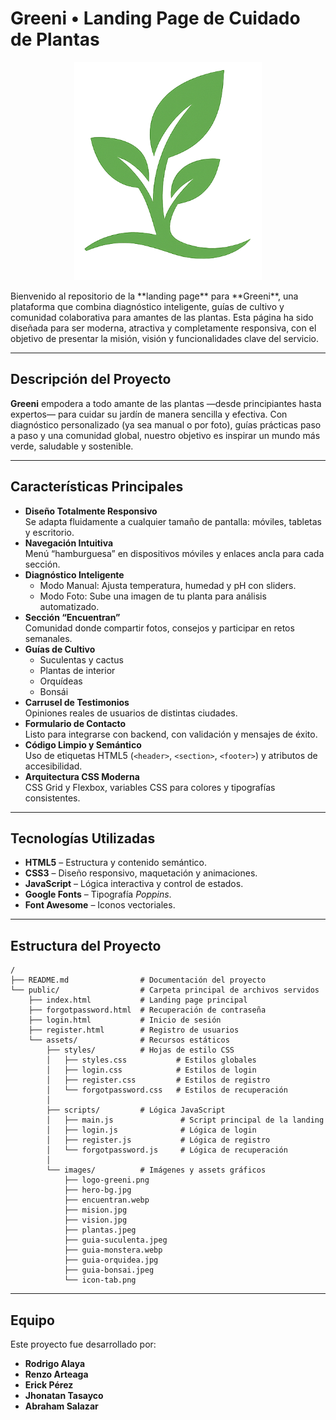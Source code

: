 # Greeni • Landing Page de Cuidado de Plantas
<p align="center">
  <img src="public/assets/img/logo-greeni.png" alt="Greeni Logo" width="300" />
</p>
Bienvenido al repositorio de la **landing page** para **Greeni**, una plataforma que combina diagnóstico inteligente, guías de cultivo y comunidad colaborativa para amantes de las plantas. Esta página ha sido diseñada para ser moderna, atractiva y completamente responsiva, con el objetivo de presentar la misión, visión y funcionalidades clave del servicio.

---

## Descripción del Proyecto

**Greeni** empodera a todo amante de las plantas —desde principiantes hasta expertos— para cuidar su jardín de manera sencilla y efectiva. Con diagnóstico personalizado (ya sea manual o por foto), guías prácticas paso a paso y una comunidad global, nuestro objetivo es inspirar un mundo más verde, saludable y sostenible.

---

## Características Principales

- **Diseño Totalmente Responsivo**  
  Se adapta fluidamente a cualquier tamaño de pantalla: móviles, tabletas y escritorio.
- **Navegación Intuitiva**  
  Menú “hamburguesa” en dispositivos móviles y enlaces ancla para cada sección.
- **Diagnóstico Inteligente**  
  - Modo Manual: Ajusta temperatura, humedad y pH con sliders.  
  - Modo Foto: Sube una imagen de tu planta para análisis automatizado.
- **Sección “Encuentran”**  
  Comunidad donde compartir fotos, consejos y participar en retos semanales.
- **Guías de Cultivo**  
  - Suculentas y cactus  
  - Plantas de interior  
  - Orquídeas  
  - Bonsái  
- **Carrusel de Testimonios**  
  Opiniones reales de usuarios de distintas ciudades.
- **Formulario de Contacto**  
  Listo para integrarse con backend, con validación y mensajes de éxito.
- **Código Limpio y Semántico**  
  Uso de etiquetas HTML5 (`<header>`, `<section>`, `<footer>`) y atributos de accesibilidad.
- **Arquitectura CSS Moderna**  
  CSS Grid y Flexbox, variables CSS para colores y tipografías consistentes.

---

## Tecnologías Utilizadas

- **HTML5** – Estructura y contenido semántico.  
- **CSS3** – Diseño responsivo, maquetación y animaciones.  
- **JavaScript** – Lógica interactiva y control de estados.  
- **Google Fonts** – Tipografía *Poppins*.  
- **Font Awesome** – Iconos vectoriales.  

---

## Estructura del Proyecto

```plaintext
/
├── README.md                # Documentación del proyecto
└── public/                  # Carpeta principal de archivos servidos
    ├── index.html           # Landing page principal
    ├── forgotpassword.html  # Recuperación de contraseña
    ├── login.html           # Inicio de sesión
    ├── register.html        # Registro de usuarios
    └── assets/              # Recursos estáticos
        ├── styles/          # Hojas de estilo CSS
        │   ├── styles.css           # Estilos globales
        │   ├── login.css            # Estilos de login
        │   ├── register.css         # Estilos de registro
        │   └── forgotpassword.css   # Estilos de recuperación
        │
        ├── scripts/         # Lógica JavaScript
        │   ├── main.js               # Script principal de la landing
        │   ├── login.js              # Lógica de login
        │   ├── register.js           # Lógica de registro
        │   └── forgotpassword.js     # Lógica de recuperación
        │
        └── images/          # Imágenes y assets gráficos
            ├── logo-greeni.png
            ├── hero-bg.jpg
            ├── encuentran.webp
            ├── mision.jpg
            ├── vision.jpg
            ├── plantas.jpeg
            ├── guia-suculenta.jpeg
            ├── guia-monstera.webp
            ├── guia-orquidea.jpg
            ├── guia-bonsai.jpeg
            └── icon-tab.png
```
---
##  Equipo 

Este proyecto fue desarrollado por:

* **Rodrigo Alaya**
* **Renzo Arteaga**
* **Erick Pérez**
* **Jhonatan Tasayco**
* **Abraham Salazar**
